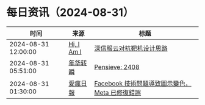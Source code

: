 ﻿# 每日资讯（2024-08-31）

|时间|来源|标题|
|---|---|---|
|2024-08-31 12:00:00|[Hi, I Am I](https://5ime.cn/atom.xml)|[深信服云对抗靶机设计思路](https://5ime.cn/sangfor_cloud_confrontation.html)|
|2024-08-31 05:51:00|[年华转瞬](https://blog.xiaket.org/feed.xml)|[Pensieve: 2408](https://xiaket.github.io/2024/pensieve-2408.html)|
|2024-08-31 01:30:00|[愛瘋日報](http://www.iphonetaiwan.org/feeds/posts/default)|[Facebook 技術問題導致圖示變色，Meta 已修復錯誤](https://www.iphonetaiwan.org/2024/08/facebook-icon-color-change-issue.html)|
